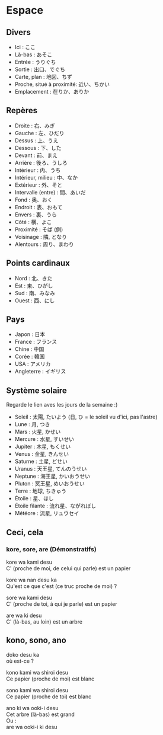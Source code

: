 # Espace

## Divers

- Ici : ここ
- Là-bas : あそこ
- Entrée : うりぐち
- Sortie : 出口、でぐち
- Carte, plan : 地図、ちず
- Proche, situé à proximité: 近い、ちかい
- Emplacement : 在りか、ありか

## Repères

- Droite : 右、みぎ
- Gauche : 左、ひだり
- Dessus : 上、うえ
- Dessous : 下、した
- Devant : 前、まえ
- Arrière : 後ろ、うしろ
- Intérieur : 内、うち
- Intérieur, milieu : 中、なか
- Extérieur : 外、そと
- Intervalle (entre) : 間、あいだ
- Fond : 奥、おく
- Endroit : 表、おもて
- Envers : 裏、うら
- Côté : 横、よこ
- Proximité : そば (側)
- Voisinage : 隣, となり
- Alentours : 周り、まわり

##  Points cardinaux

- Nord : 北、きた
- Est : 東、ひがし
- Sud : 南、みなみ
- Ouest : 西、にし

## Pays

- Japon : 日本
- France : フランス
- Chine : 中国
- Corée : 韓国
- USA : アメリカ
- Angleterre : イギリス

## Système solaire

Regarde le lien aves les jours de la semaine :)

- Soleil : 太陽, たいよう (日, ひ = le soleil vu d'ici, pas l'astre)
- Lune : 月, つき
- Mars : 火星, かせい
- Mercure : 水星, すいせい
- Jupiter : 木星, もくせい
- Venus : 金星, きんせい
- Saturne : 土星, どせい
- Uranus : 天王星, てんのうせい
- Neptune : 海王星, かいおうせい
- Pluton : 冥王星, めいおうせい
- Terre : 地球, ちきゅう
- Étoile : 星、ほし
- Étoile filante : 流れ星、ながれぼし
- Météore : 流星, リュウセイ

## Ceci, cela

### kore, sore, are (Démonstratifs)

kore wa kami desu  
C' (proche de moi, de celui qui parle) est un papier

kore wa nan desu ka  
Qu'est ce que c'est (ce truc proche de moi) ?

sore wa kami desu  
C' (proche de toi, à qui je parle) est un papier

are wa ki desu  
C' (là-bas, au loin) est un arbre

## kono, sono, ano

doko desu ka  
où est-ce ?

kono kami wa shiroi desu  
Ce papier (proche de moi) est blanc

sono kami wa shiroi desu  
Ce papier (proche de toi) est blanc

ano ki wa ooki-i desu  
Cet arbre (là-bas) est grand  
Ou :  
are wa ooki-i ki desu
